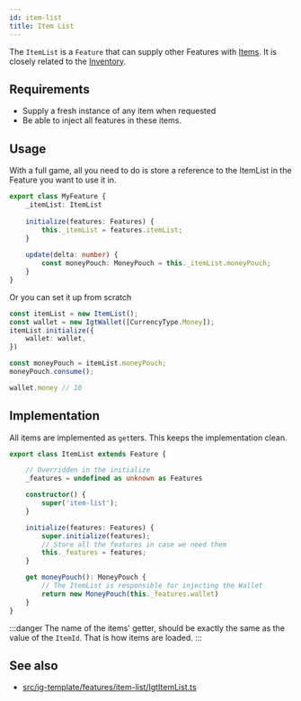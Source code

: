 ```yaml
---
id: item-list
title: Item List
---
```


The `ItemList` is a `Feature` that can supply other Features with [Items](../Tools/items.md).
It is closely related to the [Inventory](./inventory.md).
## Requirements

- Supply a fresh instance of any item when requested
- Be able to inject all features in these items.

## Usage
With a full game, all you need to do is store a reference to the ItemList in the Feature you want to use it in.
```ts
export class MyFeature {
    _itemList: ItemList
    
    initialize(features: Features) {
        this._itemList = features.itemList;
    }
    
    update(delta: number) {
        const moneyPouch: MoneyPouch = this._itemList.moneyPouch;
    }
}
```
Or you can set it up from scratch
```ts
const itemList = new ItemList();
const wallet = new IgtWallet([CurrencyType.Money]);
itemList.initialize({
    wallet: wallet,
})

const moneyPouch = itemList.moneyPouch;
moneyPouch.consume();

wallet.money // 10
```

## Implementation
All items are implemented as `get`ters. This keeps the implementation clean.
```ts
export class ItemList extends Feature {

    // Overridden in the initialize
    _features = undefined as unknown as Features

    constructor() {
        super('item-list');
    }

    initialize(features: Features) {
        super.initialize(features);
        // Store all the features in case we need them
        this._features = features;
    }

    get moneyPouch(): MoneyPouch {
        // The ItemList is responsible for injecting the Wallet
        return new MoneyPouch(this._features.wallet)
    }
}
```
:::danger
The name of the items' getter, should be exactly the same as the value of the `ItemId`. That is how items are loaded.
:::


## See also
- [src/ig-template/features/item-list/IgtItemList.ts](https://github.com/123ishaTest/igt-library/blob/master/src/ig-template/features/item-list/IgtItemList.ts)

